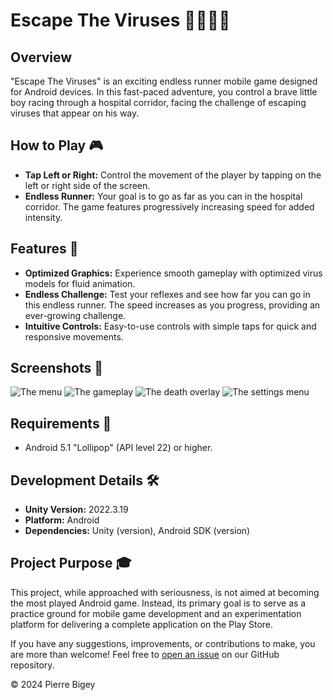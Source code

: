 # Escape The Viruses 🏃‍♂️💨🦠

## Overview
"Escape The Viruses" is an exciting endless runner mobile game designed for Android devices. In this fast-paced adventure, you control a brave little boy racing through a hospital corridor, facing the challenge of escaping viruses that appear on his way.

## How to Play 🎮
- **Tap Left or Right:** Control the movement of the player by tapping on the left or right side of the screen.
- **Endless Runner:** Your goal is to go as far as you can in the hospital corridor. The game features progressively increasing speed for added intensity.

## Features 🌟
- **Optimized Graphics:** Experience smooth gameplay with optimized virus models for fluid animation.
- **Endless Challenge:** Test your reflexes and see how far you can go in this endless runner. The speed increases as you progress, providing an ever-growing challenge.
- **Intuitive Controls:** Easy-to-use controls with simple taps for quick and responsive movements.

## Screenshots 📸
![The menu](Screenshots/MainMenu.png)
![The gameplay](Screenshots/GamePlay1.png)
![The death overlay](Screenshots/Dead.png)
![The settings menu](Screenshots/Settings.png)

## Requirements 📱
- Android 5.1 "Lollipop" (API level 22) or higher.

<!--## Installation 🚀
1. Download the APK file from [Release Page](release_url).
2. Install the APK on your Android device.
3. Enjoy the thrilling adventure of "Escape The Viruses"!-->

## Development Details 🛠️
- **Unity Version:** 2022.3.19
- **Platform:** Android
- **Dependencies:** Unity (version), Android SDK (version)

## Project Purpose 🎓
This project, while approached with seriousness, is not aimed at becoming the most played Android game. Instead, its primary goal is to serve as a practice ground for mobile game development and an experimentation platform for delivering a complete application on the Play Store.

If you have any suggestions, improvements, or contributions to make, you are more than welcome! Feel free to [open an issue](https://github.com/Pierre-Bigey/EscapeTheViruses/issues) on our GitHub repository.

© 2024 Pierre Bigey
